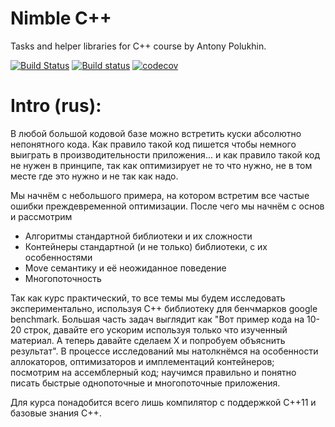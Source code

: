 # Nimble C++

Tasks and helper libraries for C++ course by Antony Polukhin.

[![Build Status](https://travis-ci.org/apolukhin/course-nimble_cpp.svg?branch=master)](https://travis-ci.org/apolukhin/course-nimble_cpp)
[![Build status](https://ci.appveyor.com/api/projects/status/wii3x2jsdxmqyh4i/branch/master?svg=true)](https://ci.appveyor.com/project/apolukhin/course-nimble-cpp/branch/master)
[![codecov](https://codecov.io/gh/apolukhin/course-nimble_cpp/branch/master/graph/badge.svg)](https://codecov.io/gh/apolukhin/course-nimble_cpp)

# Intro (rus):

В любой большой кодовой базе можно встретить куски абсолютно непонятного кода. Как правило такой код пишется чтобы немного выиграть в производительности приложения... и как правило такой код не нужен в принципе, так как оптимизирует не то что нужно, не в том месте где это нужно и не так как надо.

Мы начнём с небольшого примера, на котором встретим все частые ошибки преждевременной оптимизации. После чего мы начнём с основ и рассмотрим

* Алгоритмы стандартной библиотеки и их сложности
* Контейнеры стандартной (и не только) библиотеки, с их особенностями
* Move семантику и её неожиданное поведение
* Многопоточность

Так как курс практический, то все темы мы будем исследовать экспериментально, используя С++ библиотеку для бенчмарков google benchmark. Большая часть задач выглядит как "Вот пример кода на 10-20 строк, давайте его ускорим используя только что изученный материал. А теперь давайте сделаем Х и попробуем объяснить результат". В процессе исследований мы натолкнёмся на особенности аллокаторов, оптимизаторов и имплементаций контейнеров; посмотрим на ассемблерный код; научимся правильно и понятно писать быстрые однопоточные и многопоточные приложения.

Для курса понадобится всего лишь компилятор с поддержкой C++11 и базовые знания C++.
